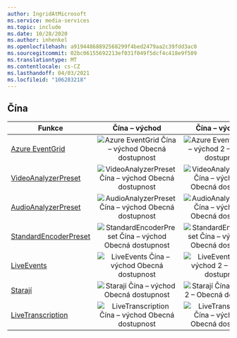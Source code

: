 ```yaml
---
author: IngridAtMicrosoft
ms.service: media-services
ms.topic: include
ms.date: 10/28/2020
ms.author: inhenkel
ms.openlocfilehash: a91944868892568299f4bed2479aa2c39fdd3ac0
ms.sourcegitcommit: 02bc06155692213ef031f049f5dcf4c418e9f509
ms.translationtype: MT
ms.contentlocale: cs-CZ
ms.lasthandoff: 04/03/2021
ms.locfileid: "106283218"
---
```

<!--Feature availability in region-->
## <a name="china"></a>Čína

| Funkce | Čína – východ | Čína – východ 2 | Čína – sever |
| --- | :---: | :---: | :---: |
| [Azure EventGrid](../monitoring/reacting-to-media-services-events.md) |![Azure EventGrid Čína – východ Obecná dostupnost](../media/azure-clouds-regions/ga.svg)  |![Azure EventGrid Čína – východ 2 – Obecná dostupnost](../media/azure-clouds-regions/ga.svg) |![Azure EventGrid Čína – sever Obecná dostupnost](../media/azure-clouds-regions/ga.svg) |
| [VideoAnalyzerPreset](../analyze-video-audio-files-concept.md) |![VideoAnalyzerPreset Čína – východ Obecná dostupnost](../media/azure-clouds-regions/ga.svg)  | ![VideoAnalyzerPreset Čína – východ 2 – Obecná dostupnost](../media/azure-clouds-regions/ga.svg) |![VideoAnalyzerPreset Čína – sever Obecná dostupnost](../media/azure-clouds-regions/ga.svg) |
| [AudioAnalyzerPreset](../analyze-video-audio-files-concept.md) |![AudioAnalyzerPreset Čína – východ Obecná dostupnost](../media/azure-clouds-regions/ga.svg)  | ![AudioAnalyzerPreset Čína – východ 2 – Obecná dostupnost](../media/azure-clouds-regions/ga.svg) |![AudioAnalyzerPreset Čína – sever Obecná dostupnost](../media/azure-clouds-regions/ga.svg) |
| [StandardEncoderPreset](../encode-concept.md) |![StandardEncoderPreset Čína – východ Obecná dostupnost](../media/azure-clouds-regions/ga.svg)  | ![StandardEncoderPreset Čína – východ 2 – Obecná dostupnost](../media/azure-clouds-regions/ga.svg) |![StandardEncoderPreset Čína – sever Obecná dostupnost](../media/azure-clouds-regions/ga.svg) |
| [LiveEvents](../stream-live-streaming-concept.md) |![LiveEvents Čína – východ Obecná dostupnost](../media/azure-clouds-regions/ga.svg)  | ![LiveEvents Čína – východ 2 – Obecná dostupnost](../media/azure-clouds-regions/ga.svg) |![LiveEvents Čína – sever Obecná dostupnost](../media/azure-clouds-regions/ga.svg) |
| [Starají](../stream-streaming-endpoint-concept.md) |![Starají Čína – východ Obecná dostupnost](../media/azure-clouds-regions/ga.svg) | ![Starají Čína – východ 2 – Obecná dostupnost](../media/azure-clouds-regions/ga.svg)  |![Starají Čína – sever Obecná dostupnost](../media/azure-clouds-regions/ga.svg) |
| [LiveTranscription](../live-event-live-transcription-how-to.md) |![LiveTranscription Čína – východ Obecná dostupnost](../media/azure-clouds-regions/ga.svg) |![LiveTranscription Čína – východ 2 – Obecná dostupnost](../media/azure-clouds-regions/ga.svg) |![LiveTranscription Čína – sever Obecná dostupnost](../media/azure-clouds-regions/ga.svg) |
